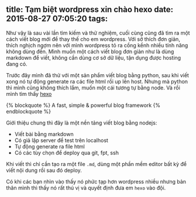 title: Tạm biệt wordpress xin chào hexo
date: 2015-08-27 07:05:20
tags:
---

Như vậy là sau vài lần tìm kiếm và thử nghiệm, cuối cùng cũng đã tìm ra một cách viết blog mới để thay thế cho em wordpress. Với sở thích đơn giản, thích nghịch ngợm nên với mình wordpress tỏ ra cồng kềnh nhiều tính năng không dùng đến. Mình muốn một cách viết blog đơn giản như là dùng markdown để viết, không cần dùng cơ sở dữ liệu, tận dụng được hosting đang có.

<!-- more -->

Trước đây mình đã thử với một sản phẩm viết blog bằng python, sau khi viết xong nó tự động generate ra các file html rồi up lên host. Nhưng mà python thì mình cũng không thích lắm, muốn một cái tương tự bằng node. Và rồi mình tìm thấy [hexo](https://hexo.io/)

{% blockquote %}
A fast, simple & powerful blog framework
{% endblockquote %}

Giới thiệu chung thì đây là một nền tảng viết blog bằng nodejs:

- Viết bài bằng markdown
- Có giả lập server để test trên localhost
- Tự động generate ra file html
- Có các tùy chọn để deploy qua git, fpt, ssh

Khi viết thì chỉ cần tạo ra một file `.md`, dùng một phần mềm editor bất kỳ để viết nội dung rồi sau đó deploy.

Có khi các bạn nhìn vào thấy nó phức tạp hơn wordpress nhiều nhưng bản thân mình thì thấy nó rất thú vị và quyết định đưa em `hexo` vào đội.